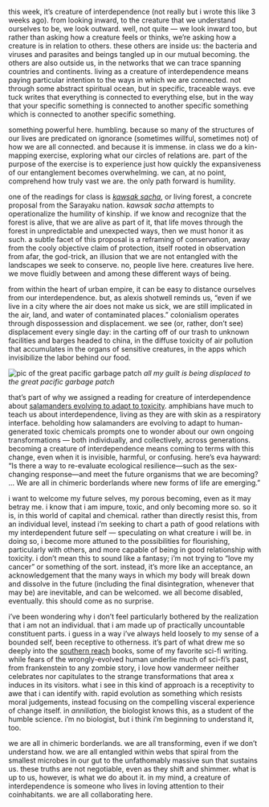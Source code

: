 this week, it’s creature of interdependence (not really but i wrote this like 3 weeks ago). from looking inward, to the creature that we understand ourselves to be, we look outward. well, not quite — we look inward too, but rather than asking how a creature feels or thinks, we’re asking how a creature is in relation to others. these others are inside us: the bacteria and viruses and parasites and beings tangled up in our mutual becoming. the others are also outside us, in the networks that we can trace spanning countries and continents. living as a creature of interdependence means paying particular intention to the ways in which we are connected. not through some abstract spiritual ocean, but in specific, traceable ways. eve tuck writes that everything is connected to everything else, but in the way that your specific something is connected to another specific something which is connected to another specific something. 

something powerful here. humbling. because so many of the structures of our lives are predicated on ignorance (sometimes willful, sometimes not) of how we are all connected. and because it is immense. in class we do a kin-mapping exercise, exploring what our circles of relations are. part of the purpose of the exercise is to experience just how quickly the expansiveness of our entanglement becomes overwhelming. we can, at no point, comprehend how truly vast we are. the only path forward is humility.

one of the readings for class is *[kawsak sacha](https://www.are.na/block/31715732)*, or living forest, a concrete proposal from the Sarayaku nation. *kawsak sacha* attempts to operationalize the humility of kinship. if we know and recognize that the forest is alive, that we are alive as part of it, that life moves through the forest in unpredictable and unexpected ways, then we must honor it as such. a subtle facet of this proposal is a reframing of conservation, away from the cooly objective claim of protection, itself rooted in observation from afar, the god-trick, an illusion that we are not entangled with the landscapes we seek to conserve. no, people live here. creatures live here. we move fluidly between and among these different ways of being.

from within the heart of urban empire, it can be easy to distance ourselves from our interdependence. but, as alexis shotwell reminds us, “even if we live in a city where the air does not make us sick, we are still implicated in the air, land, and water of contaminated places.” colonialism operates through dispossession and displacement. we see (or, rather, don’t see) displacement every single day: in the carting off of our trash to unknown facilities and barges headed to china, in the diffuse toxicity of air pollution that accumulates in the organs of sensitive creatures, in the apps which invisibilize the labor behind our food.

![pic of the great pacific garbage patch](https://d2w9rnfcy7mm78.cloudfront.net/32333040/original_589d434e8d55c49e035972d73ff72adf.png?1731983654?bc=0)
*all my guilt is being displaced to the great pacific garbage patch*

that’s part of why we assigned a reading for creature of interdependence about [salamanders evolving to adapt to toxicity](https://aeon.co/essays/in-the-age-of-humans-this-salamander-has-an-edge-over-us). amphibians have much to teach us about interdependence, living as they are with skin as a respiratory interface. beholding how salamanders are evolving to adapt to human-generated toxic chemicals prompts one to wonder about our own ongoing transformations — both individually, and collectively, across generations. becoming a creature of interdependence means coming to terms with this change, even when it is invisible, harmful, or confusing. here’s eva hayward: “Is there a way to re-evaluate ecological resilience—such as the sex-changing response—and meet the future organisms that we are becoming? ... We are all in chimeric borderlands where new forms of life are emerging.”

i want to welcome my future selves, my porous becoming, even as it may betray me. i know that i am impure, toxic, and only becoming more so. so it is, in this world of capital and chemical. rather than directly resist this, from an individual level, instead i’m seeking to chart a path of good relations with my interdependent future self — speculating on what creature i will be. in doing so, i become more attuned to the possibilities for flourishing, particularly with others, and more capable of being in good relationship with toxicity. i don’t mean this to sound like a fantasy; i’m not trying to “love my cancer” or something of the sort. instead, it’s more like an acceptance, an acknowledgement that the many ways in which my body will break down and dissolve in the future (including the final disintegration, whenever that may be) are inevitable, and can be welcomed. we all become disabled, eventually. this should come as no surprise.

i’ve been wondering why i don’t feel particularly bothered by the realization that i am not an individual. that i am made up of practically uncountable constituent parts. i guess in a way i’ve always held loosely to my sense of a bounded self, been receptive to otherness. it’s part of what drew me so deeply into the [southern reach](https://en.wikipedia.org/wiki/Southern_Reach_Series) books, some of my favorite sci-fi writing. while fears of the wrongly-evolved human underlie much of sci-fi’s past, from frankenstein to any zombie story, i love how vandermeer neither celebrates nor capitulates to the strange transformations that area x induces in its visitors. what i see in this kind of approach is a receptivity to awe that i can identify with. rapid evolution as something which resists moral judgements, instead focusing on the compelling visceral experience of change itself. in *anniliation,* the biologist knows this, as a student of the humble science. i’m no biologist, but i think i’m beginning to understand it, too.

we are all in chimeric borderlands. we are all transforming, even if we don’t understand how. we are all entangled within webs that spiral from the smallest microbes in our gut to the unfathomably massive sun that sustains us. these truths are not negotiable, even as they shift and shimmer. what is up to us, however, is what we do about it. in my mind, a creature of interdependence is someone who lives in loving attention to their coinhabitants. we are all collaborating here.